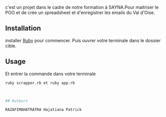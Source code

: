 c'est un projet dans le cadre de notre formation à SAYNA.Pour maitriser le POO et de crée un spreadsheet et d'enregistrer  les emails du Val d'Oise.

## Installation

installer  [Ruby](https://gorails.com/setup/ubuntu/20.04?fbclid=IwAR0z3XaidbXL3zknKRUTVLOGEobSBek4yDViT7AZvvO8PgO45FAxFlrGii0) pour commencer. Puis ouvrer votre terminale dans le dossier cible. 



## Usage
Et entrer la commande dans votre terminale
```bash
ruby scrapper.rb et ruby app.rb



## Auteurs

RAZAFIMAHATRATRA Hajatiana Patrick

